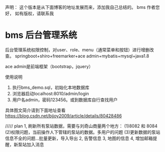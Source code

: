 声明： 这个版本是从下面博客的地址发展而来，添加我自己总结的。 bms 作者您好， 如有版权，请联系我

# bms 后台管理系统
后台管理系统权限控制，对user、role、menu（通常菜单和按钮）进行增删改查。
springboot+shiro+freemarker+ace admin+mybatis+mysql+java1.8

ace admin是前端框架（bootstrap，jquery）

使用说明
1. 执行bms_demo.sql，初始化本地数据库
2. 浏览器启动localhost:8010/admin/login
3. 用户名admin，密码123456。或到数据库自行查找用户

具体图文简介请到下面地址查看
https://blog.csdn.net/bjjoy2009/article/details/80428486


/////
plan
1, 刷新所有泵站数据，需要与刘奇山商量两个地方： 
	(1)8082 和 8084 
	(2)权限问题，当前操作人下管辖的泵站的数据。多用户的问题
	(3)更新数据的泵站信息不全的问题...批量更新，导入导出
2, 告警信息
3, 地图的信息
4, 增加邮箱提醒，新泵站加入消息


